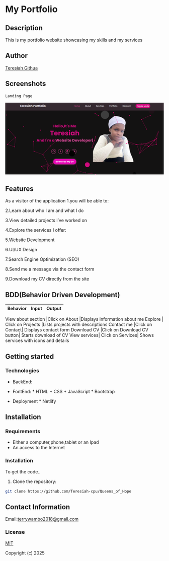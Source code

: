 # My Portfolio

## Description
This is my portfolio website showcasing my skills and my services

## Author

[Teresiah Githua](https://github.com/Teresiah-cpu)


## Screenshots

```
Landing Page
```

<img src="files\images\website_screenshot.png">



## Features

As a visitor of the application 
1.you will be able to:

2.Learn about who I am and what I do

3.View detailed projects I’ve worked on

4.Explore the services I offer:

5.Website Development

6.UI/UX Design

7.Search Engine Optimization (SEO)

8.Send me a message via the contact form

9.Download my CV directly from the site

## BDD(Behavior Driven Development)
| Behavior            | Input                         | Output                        | 
| ------------------- | ----------------------------- | ----------------------------- | 

View about section	|Click on About	|Displays information about me
Explore |	Click on Projects	|Lists projects with descriptions
Contact me	|Click on Contact|	Displays contact form
Download CV	|Click on Download CV button|	Starts download of CV
View services|	Click on Services|	Shows services with icons and details


## Getting started
 
### Technologies
* BackEnd:
     
* FontEnd:
      * HTML
      * CSS
      * JavaScript
      * Bootstrap

* Deployment
      * Netlify  



## Installation
### Requirements

* Either a computer,phone,tablet or an Ipad
* An access to the Internet


### Installation
To get the code..

1. Clone the repository:
  ```bash
  git clone https://github.com/Teresiah-cpu/Queens_of_Hope
  ```





## Contact Information
Email:terrywambo2018@gmail.com

### License

[MIT](license)

Copyright (c) 2025